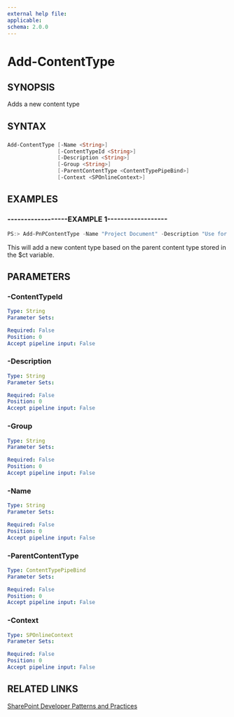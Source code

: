 ```yaml
---
external help file:
applicable: 
schema: 2.0.0
---
```

# Add-ContentType

## SYNOPSIS
Adds a new content type

## SYNTAX 

### 
```powershell
Add-ContentType [-Name <String>]
                [-ContentTypeId <String>]
                [-Description <String>]
                [-Group <String>]
                [-ParentContentType <ContentTypePipeBind>]
                [-Context <SPOnlineContext>]
```

## EXAMPLES

### ------------------EXAMPLE 1------------------
```powershell
PS:> Add-PnPContentType -Name "Project Document" -Description "Use for Contoso projects" -Group "Contoso Content Types" -ParentContentType $ct
```

This will add a new content type based on the parent content type stored in the $ct variable.

## PARAMETERS

### -ContentTypeId


```yaml
Type: String
Parameter Sets: 

Required: False
Position: 0
Accept pipeline input: False
```

### -Description


```yaml
Type: String
Parameter Sets: 

Required: False
Position: 0
Accept pipeline input: False
```

### -Group


```yaml
Type: String
Parameter Sets: 

Required: False
Position: 0
Accept pipeline input: False
```

### -Name


```yaml
Type: String
Parameter Sets: 

Required: False
Position: 0
Accept pipeline input: False
```

### -ParentContentType


```yaml
Type: ContentTypePipeBind
Parameter Sets: 

Required: False
Position: 0
Accept pipeline input: False
```

### -Context


```yaml
Type: SPOnlineContext
Parameter Sets: 

Required: False
Position: 0
Accept pipeline input: False
```

## RELATED LINKS

[SharePoint Developer Patterns and Practices](http://aka.ms/sppnp)